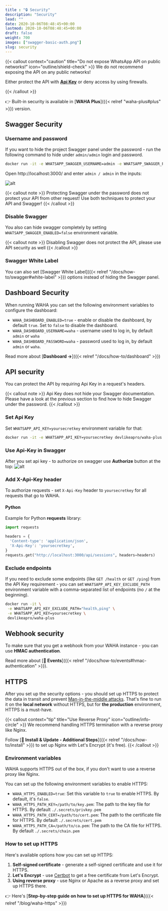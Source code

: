 ```yaml
---
title : "🔒 Security"
description: "Security"
lead: ""
date: 2020-10-06T08:48:45+00:00
lastmod: 2020-10-06T08:48:45+00:00
draft: false
weight: 700
images: ["swagger-basic-auth.png"]
slug: security
---
```


{{< callout context="caution" title="Do not expose WhatsApp API on public networks!" icon="outline/shield-check" >}}
We do not recommend exposing the API on any public networks!

Either protect the API with [**Api Key**](#api-security) or deny access by using firewalls.

{{< /callout >}}

👉 Built-in security is available in [**WAHA Plus**]({{< relref "waha-plus#plus" >}})  version.

## Swagger Security
### Username and password
If you want to hide the project Swagger panel under the password - run the following command to hide under `admin/admin`
login and password.

```bash
docker run -it -e WHATSAPP_SWAGGER_USERNAME=admin -e WHATSAPP_SWAGGER_PASSWORD=admin devlikeapro/waha-plus
```

Open http://localhost:3000/ and enter `admin / admin` in the inputs:

![alt](swagger-basic-auth.png)

{{< callout note >}}
Protecting Swagger under the password does not protect your API from other request! Use both techniques to protect your API and Swagger!
{{< /callout >}}

### Disable Swagger
You also can hide swagger completely by setting `WHATSAPP_SWAGGER_ENABLED=false` environment variable.

{{< callout note >}}
Disabling Swagger does not protect the API, please use API security as well
{{< /callout >}}


### Swagger White Label
You can also set [Swagger White Label]({{< relref "/docs/how-to/swagger#white-label" >}})
options instead of hiding the Swagger panel.


## Dashboard Security
When running WAHA you can set the following environment variables to configure the dashboard:
- `WAHA_DASHBOARD_ENABLED=true` - enable or disable the dashboard, by default `true`. Set to `false` to disable the dashboard.
- `WAHA_DASHBOARD_USERNAME=waha` - username used to log in, by default `admin` or `waha` 
- `WAHA_DASHBOARD_PASSWORD=waha` - password used to log in, by default `admin` or `waha`.

Read more about [**Dashboard ->**]({{< relref "/docs/how-to/dashboard" >}})

## API security

You can protect the API by requiring Api Key in a request's headers.

{{< callout note >}}
Api Key does not hide your Swagger documentation. Please have a look at the previous section to find how to hide Swagger under the password.
{{< /callout >}}

### Set Api Key

Set `WHATSAPP_API_KEY=yoursecretkey` environment variable for that:

```bash
docker run -it -e WHATSAPP_API_KEY=yoursecretkey devlikeapro/waha-plus
```

### Use Api-Key in Swagger

After you set api key - to authorize on swagger use **Authorize** button at the top:
![alt](swagger-auth.png)

### Add X-Api-Key header

To authorize requests - set `X-Api-Key` header to `yoursecretkey` for all requests that go to WAHA.

#### Python
Example for Python **requests** library:

```python
import requests

headers = {
  'Content-type': 'application/json',
  'X-Api-Key': 'yoursecretkey',
}
requests.get("http://localhost:3000/api/sessions", headers=headers)
```

### Exclude endpoints
If you need to exclude some endpoints (like `GET /health` or `GET /ping`) from the API Key requirement - you can 
set `WHATSAPP_API_KEY_EXCLUDE_PATH` environment variable with a comma-separated list of endpoints (no `/` at the beginning).

```bash
docker run -it \
 -e WHATSAPP_API_KEY_EXCLUDE_PATH="health,ping" \
 -e WHATSAPP_API_KEY=yoursecretkey \
 devlikeapro/waha-plus
```


## Webhook security
To make sure that you get a webhook from your WAHA instance - you can use **HMAC authentication**.

Read more about
[**🔄 Events**]({{< relref "/docs/how-to/events#hmac-authentication" >}}).

## HTTPS
After you set up the security options - you should set up HTTPS to protect the data in transit and prevent [Man-in-the-middle attacks](https://en.wikipedia.org/wiki/Man-in-the-middle_attack).
That's fine to run it on the **local network** without HTTPS, but for **the production** environment, HTTPS is a must-have.

{{< callout context="tip" title="Use Reverse Proxy" icon="outline/info-circle" >}}
We recommend handling HTTPS termination with a reverse proxy like Nginx.

Follow
[**🔧 Install & Update - Additional Steps**]({{< relref "/docs/how-to/install" >}}) to set up Nginx with Let's Encrypt (it's free).
{{< /callout >}}

### Environment variables
WAHA supports HTTPS out of the box, if you don't want to use a reverse proxy like Nginx.

You can set up the following environment variables to enable HTTPS:
- `WAHA_HTTPS_ENABLED=true`: Set this variable to `true` to enable HTTPS. By default, it's `false`.
- `WAHA_HTTPS_PATH_KEY=/path/to/key.pem`: The path to the key file for HTTPS. By default `./.secrets/privkey.pem`
- `WAHA_HTTPS_PATH_CERT=/path/to/cert.pem`: The path to the certificate file for HTTPS. By default `./.secrets/cert.pem`
- `WAHA_HTTPS_PATH_CA=/path/to/ca.pem`: The path to the CA file for HTTPS. By default `./.secrets/chain.pem`

### How to set up HTTPS
Here's available options how you can set up HTTPS:
1. **Self-signed certificate** - generate a self-signed certificate and use it for HTTPS.
2. **Let's Encrypt** - use [Certbot](https://certbot.eff.org/) to get a free certificate from Let's Encrypt.
3. **Using reverse proxy** - use Nginx or Apache as a reverse proxy and set up HTTPS there.

👉 Here's [**Step-by-step guide on how to set up HTTPS for WAHA**]({{< relref "/blog/waha-https" >}})

